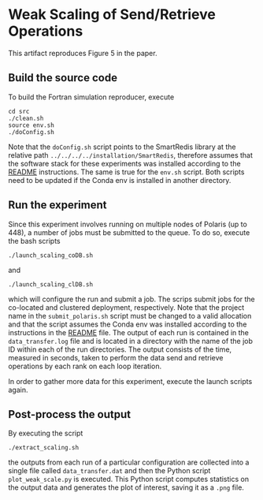 # Weak Scaling of Send/Retrieve Operations
This artifact reproduces Figure 5 in the paper.


## Build the source code
To build the Fortran simulation reproducer, execute
```
cd src
./clean.sh
source env.sh
./doConfig.sh
```

Note that the `doConfig.sh` script points to the SmartRedis library at the relative path `../../../../installation/SmartRedis`, therefore assumes that the software stack for these experiments was installed according to the [README](../../../README.md) instructions. The same is true for the `env.sh` script. Both scripts need to be updated if the Conda env is installed in another directory.

## Run the experiment
Since this experiment involves running on multiple nodes of Polaris (up to 448), a number of jobs must be submitted to the queue.
To do so, execute the bash scripts
```
./launch_scaling_coDB.sh
```
and
```
./launch_scaling_clDB.sh
```
 which will configure the run and submit a job. The scrips submit jobs for the co-located and clustered deployment, respectively. Note that the project name in the `submit_polaris.sh` script must be changed to a valid allocation and that the script assumes the Conda env was installed according to the instructions in the [README](../../../README.md) file.
 The output of each run is contained in the `data_transfer.log` file and is located in a directory with the name of the job ID within each of the run directories. 
 The output consists of the time, measured in seconds, taken to perform the data send and retrieve operations by each rank on each loop iteration.
 
 
 In order to gather more data for this experiment, execute the launch scripts again.
 
 ## Post-process the output
 By executing the script
 ```
 ./extract_scaling.sh
 ```
 the outputs from each run of a particular configuration are collected into a single file called `data_transfer.dat` and then the Python script `plot_weak_scale.py` is executed. 
 This Python script computes statistics on the output data and generates the plot of interest, saving it as a `.png` file.
 
